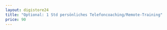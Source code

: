 ```yaml
---
layout: digistore24
title: "Optional: 1 Std persönliches Telefoncoaching/Remote-Training"
price: 90
---
```

